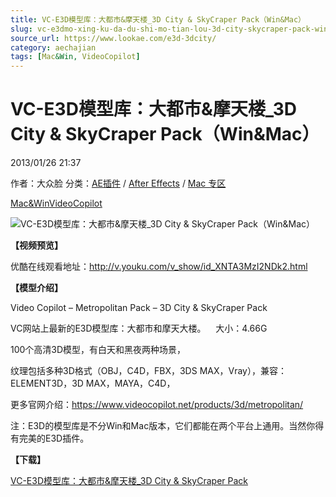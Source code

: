 ```yaml
---
title: VC-E3D模型库：大都市&摩天楼_3D City & SkyCraper Pack（Win&Mac）
slug: vc-e3dmo-xing-ku-da-du-shi-mo-tian-lou-3d-city-skycraper-pack-win-mac
source_url: https://www.lookae.com/e3d-3dcity/
category: aechajian
tags: [Mac&Win, VideoCopilot]
---
```

# VC-E3D模型库：大都市&摩天楼\_3D City & SkyCraper Pack（Win&Mac）

2013/01/26 21:37

作者：大众脸
分类：[AE插件](https://www.lookae.com/after-effects/aechajian/) / [After Effects](https://www.lookae.com/after-effects/) / [Mac 专区](https://www.lookae.com/mac-osx/)

[Mac&Win](https://www.lookae.com/tag/macwin/)[VideoCopilot](https://www.lookae.com/tag/videocopilot/)

![VC-E3D模型库：大都市&摩天楼_3D City & SkyCraper Pack（Win&Mac）](https://www.lookae.com/wp-content/uploads/2013/01/E3D-3DCity.jpg "VC-E3D模型库：大都市&摩天楼_3D City & SkyCraper Pack（Win&Mac）-LookAE.com")

**【视频预览】**

优酷在线观看地址：<http://v.youku.com/v_show/id_XNTA3MzI2NDk2.html>

**【模型介绍】**

Video Copilot – Metropolitan Pack – 3D City & SkyCraper Pack

VC网站上最新的E3D模型库：大都市和摩天大楼。    大小：4.66G

100个高清3D模型，有白天和黑夜两种场景，

纹理包括多种3D格式（OBJ，C4D，FBX，3DS MAX，Vray），兼容：ELEMENT3D，3D MAX，MAYA，C4D，

更多官网介绍：<https://www.videocopilot.net/products/3d/metropolitan/>

注：E3D的模型库是不分Win和Mac版本，它们都能在两个平台上通用。当然你得有完美的E3D插件。

**【下载】**

[VC-E3D模型库：大都市&摩天楼\_3D City & SkyCraper Pack](http://www.ctdisk.com/file/16218575)
